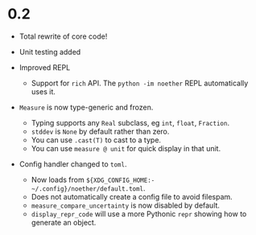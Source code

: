 # 0.2
- Total rewrite of core code!
- Unit testing added
- Improved REPL
    - Support for `rich` API. The `python -im noether` REPL automatically uses it.

- `Measure` is now type-generic and frozen.
    - Typing supports any `Real` subclass, eg `int`, `float`, `Fraction`.
    - `stddev` is `None` by default rather than zero.
    - You can use `.cast(T)` to cast to a type.
    - You can use `measure @ unit` for quick display in that unit.

- Config handler changed to `toml`.
    - Now loads from `${XDG_CONFIG_HOME:-~/.config}/noether/default.toml`.
    - Does not automatically create a config file to avoid filespam.
    - `measure_compare_uncertainty` is now disabled by default.
    - `display_repr_code` will use a more Pythonic `repr` showing how to generate an object.